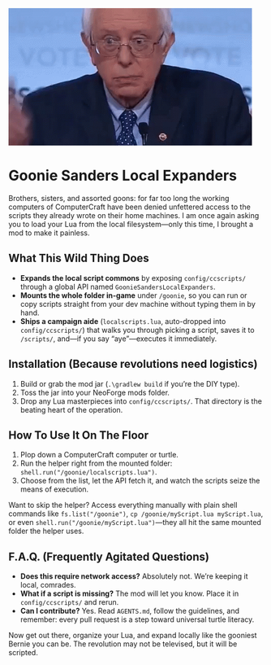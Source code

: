 ![Demo](berniesanders.gif)

# Goonie Sanders Local Expanders

Brothers, sisters, and assorted goons: for far too long the working computers of ComputerCraft have been denied unfettered access to the scripts they already wrote on their home machines. I am once again asking you to load your Lua from the local filesystem—only this time, I brought a mod to make it painless.

## What This Wild Thing Does
- **Expands the local script commons** by exposing `config/ccscripts/` through a global API named `GoonieSandersLocalExpanders`.
- **Mounts the whole folder in-game** under `/goonie`, so you can run or copy scripts straight from your dev machine without typing them in by hand.
- **Ships a campaign aide** (`localscripts.lua`, auto-dropped into `config/ccscripts/`) that walks you through picking a script, saves it to `/scripts/`, and—if you say “aye”—executes it immediately.

## Installation (Because revolutions need logistics)
1. Build or grab the mod jar (`.\gradlew build` if you’re the DIY type).
2. Toss the jar into your NeoForge mods folder.
3. Drop any Lua masterpieces into `config/ccscripts/`. That directory is the beating heart of the operation.

## How To Use It On The Floor
1. Plop down a ComputerCraft computer or turtle.
2. Run the helper right from the mounted folder: `shell.run("/goonie/localscripts.lua")`.
3. Choose from the list, let the API fetch it, and watch the scripts seize the means of execution.

Want to skip the helper? Access everything manually with plain shell commands like `fs.list("/goonie")`, `cp /goonie/myScript.lua myScript.lua`, or even `shell.run("/goonie/myScript.lua")`—they all hit the same mounted folder the helper uses.

## F.A.Q. (Frequently Agitated Questions)
- **Does this require network access?** Absolutely not. We’re keeping it local, comrades.
- **What if a script is missing?** The mod will let you know. Place it in `config/ccscripts/` and rerun.
- **Can I contribute?** Yes. Read `AGENTS.md`, follow the guidelines, and remember: every pull request is a step toward universal turtle literacy.

Now get out there, organize your Lua, and expand locally like the gooniest Bernie you can be. The revolution may not be televised, but it will be scripted.
